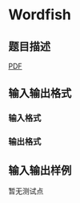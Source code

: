 # Wordfish

## 题目描述

[problemUrl]: https://uva.onlinejudge.org/index.php?option=com_onlinejudge&Itemid=8&category=247&page=show_problem&problem=3650

[PDF](https://uva.onlinejudge.org/external/12/p1209.pdf)

## 输入输出格式

### 输入格式

### 输出格式

## 输入输出样例

暂无测试点

